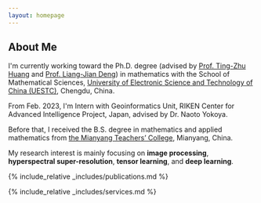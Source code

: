 ```yaml
---
layout: homepage
---
```


## About Me

I'm currently working toward the Ph.D. degree (advised by [Prof. Ting-Zhu Huang](https://www.math.uestc.edu.cn/info/1081/2041.htm) and [Prof. Liang-Jian Deng](https://liangjiandeng.github.io/)) in mathematics with the School of Mathematical Sciences, [University of Electronic Science and Technology of China (UESTC)](https://www.uestc.edu.cn/), Chengdu, China.

From Feb. 2023, I'm Intern with Geoinformatics Unit, RIKEN Center for Advanced Intelligence Project, Japan, advised by Dr. Naoto Yokoya.

Before that, I received the B.S. degree in mathematics and applied mathematics from [the Mianyang Teachers’ College](http://www.mtc.edu.cn/), Mianyang, China.
 
My research interest is mainly focusing on **image processing**, **hyperspectral super-resolution**, **tensor learning**, and **deep learning**.







{% include_relative _includes/publications.md %}


{% include_relative _includes/services.md %}



